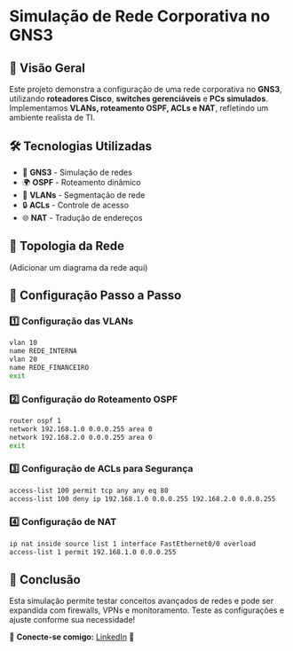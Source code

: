 # Simulação de Rede Corporativa no GNS3

## 📌 Visão Geral
Este projeto demonstra a configuração de uma rede corporativa no **GNS3**, utilizando **roteadores Cisco**, **switches gerenciáveis** e **PCs simulados**. Implementamos **VLANs, roteamento OSPF, ACLs e NAT**, refletindo um ambiente realista de TI.

## 🛠️ Tecnologias Utilizadas
- 🏢 **GNS3** - Simulação de redes
- 🌍 **OSPF** - Roteamento dinâmico
- 🔀 **VLANs** - Segmentação de rede
- 🔒 **ACLs** - Controle de acesso
- 🌐 **NAT** - Tradução de endereços

## 🔧 Topologia da Rede
(Adicionar um diagrama da rede aqui)

## 🚀 Configuração Passo a Passo

### 1️⃣ Configuração das VLANs
```bash
vlan 10
name REDE_INTERNA
vlan 20
name REDE_FINANCEIRO
exit
```

### 2️⃣ Configuração do Roteamento OSPF
```bash
router ospf 1
network 192.168.1.0 0.0.0.255 area 0
network 192.168.2.0 0.0.0.255 area 0
exit
```

### 3️⃣ Configuração de ACLs para Segurança
```bash
access-list 100 permit tcp any any eq 80
access-list 100 deny ip 192.168.1.0 0.0.0.255 192.168.2.0 0.0.0.255
```

### 4️⃣ Configuração de NAT
```bash
ip nat inside source list 1 interface FastEthernet0/0 overload
access-list 1 permit 192.168.1.0 0.0.0.255
```

## 📜 Conclusão
Esta simulação permite testar conceitos avançados de redes e pode ser expandida com firewalls, VPNs e monitoramento. Teste as configurações e ajuste conforme sua necessidade!

🔗 **Conecte-se comigo:** [LinkedIn](https://www.linkedin.com/in/kaua7k/) 🚀
